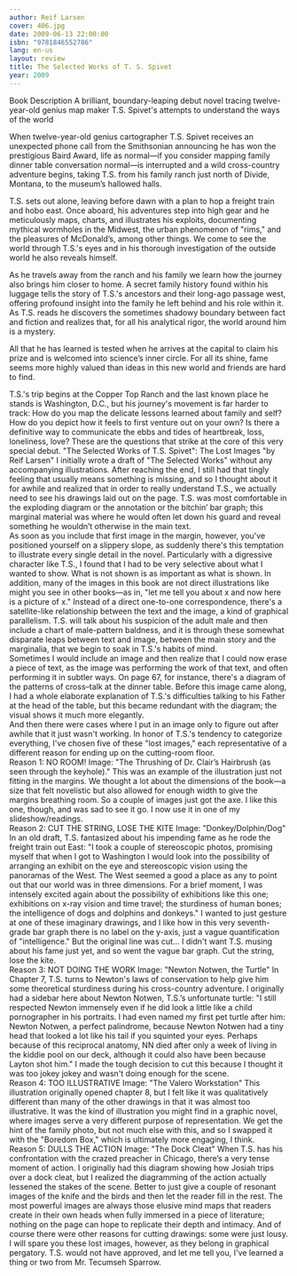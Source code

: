 ```yaml
---
author: Reif Larsen
cover: 406.jpg
date: 2009-06-13 22:00:00
isbn: "9781846552786"
lang: en-us
layout: review
title: The Selected Works of T. S. Spivet
year: 2009
---
```


Book Description
A brilliant, boundary-leaping debut novel tracing twelve-year-old genius map maker T.S. Spivet's attempts to understand the ways of the world

When twelve-year-old genius cartographer T.S. Spivet receives an unexpected phone call from the Smithsonian announcing he has won the prestigious Baird Award, life as normal—if you consider mapping family dinner table conversation normal—is interrupted and a wild cross-country adventure begins, taking T.S. from his family ranch just north of Divide, Montana, to the museum’s hallowed halls.

T.S. sets out alone, leaving before dawn with a plan to hop a freight train and hobo east. Once aboard, his adventures step into high gear and he meticulously maps, charts, and illustrates his exploits, documenting mythical wormholes in the Midwest, the urban phenomenon of "rims," and the pleasures of McDonald’s, among other things. We come to see the world through T.S.'s eyes and in his thorough investigation of the outside world he also reveals himself.

As he travels away from the ranch and his family we learn how the journey also brings him closer to home. A secret family history found within his luggage tells the story of T.S.'s ancestors and their long-ago passage west, offering profound insight into the family he left behind and his role within it. As T.S. reads he discovers the sometimes shadowy boundary between fact and fiction and realizes that, for all his analytical rigor, the world around him is a mystery.

All that he has learned is tested when he arrives at the capital to claim his prize and is welcomed into science’s inner circle. For all its shine, fame seems more highly valued than ideas in this new world and friends are hard to find.

T.S.'s trip begins at the Copper Top Ranch and the last known place he stands is Washington, D.C., but his journey's movement is far harder to track: How do you map the delicate lessons learned about family and self? How do you depict how it feels to first venture out on your own? Is there a definitive way to communicate the ebbs and tides of heartbreak, loss, loneliness, love? These are the questions that strike at the core of this very special debut. "The Selected Works of T.S. Spivet": The Lost Images "by Reif Larsen"
I initially wrote a draft of "The Selected Works" without any accompanying illustrations. After reaching the end, I still had that tingly feeling that usually means something is missing, and so I thought about it for awhile and realized that in order to really understand T.S., we actually need to see his drawings laid out on the page. T.S. was most comfortable in the exploding diagram or the annotation or the bitchin’ bar graph; this marginal material was where he would often let down his guard and reveal something he wouldn’t otherwise in the main text.  
 As soon as you include that first image in the margin, however, you've positioned yourself on a slippery slope, as suddenly there's this temptation to illustrate every single detail in the novel. Particularly with a digressive character like T.S., I found that I had to be very selective about what I wanted to show. What is not shown is as important as what is shown. In addition, many of the images in this book are not direct illustrations like might you see in other books—as in, "let me tell you about x and now here is a picture of x." Instead of a direct one-to-one correspondence, there's a satellite-like relationship between the text and the image, a kind of graphical parallelism. T.S. will talk about his suspicion of the adult male and then include a chart of male-pattern baldness, and it is through these somewhat disparate leaps between text and image, between the main story and the marginalia, that we begin to soak in T.S.'s habits of mind.  
 Sometimes I would include an image and then realize that I could now erase a piece of text, as the image was performing the work of that text, and often performing it in subtler ways. On page 67, for instance, there's a diagram of the patterns of cross–talk at the dinner table. Before this image came along, I had a whole elaborate explanation of T.S.'s difficulties talking to his Father at the head of the table, but this became redundant with the diagram; the visual shows it much more elegantly.  
 And then there were cases where I put in an image only to figure out after awhile that it just wasn't working. In honor of T.S.'s tendency to categorize everything, I've chosen five of these "lost images," each representative of a different reason for ending up on the cutting-room floor.  
 Reason 1: NO ROOM! Image: "The Thrushing of Dr. Clair’s Hairbrush (as seen through the keyhole)." This was an example of the illustration just not fitting in the margins. We thought a lot about the dimensions of the book—a size that felt novelistic but also allowed for enough width to give the margins breathing room. So a couple of images just got the axe. I like this one, though, and was sad to see it go. I now use it in one of my slideshow/readings.  
 Reason 2: CUT THE STRING, LOSE THE KITE Image: "Donkey/Dolphin/Dog" In an old draft, T.S. fantasized about his impending fame as he rode the freight train out East:
"I took a couple of stereoscopic photos, promising myself that when I got to Washington I would look into the possibility of arranging an exhibit on the eye and stereoscopic vision using the panoramas of the West. The West seemed a good a place as any to point out that our world was in three dimensions. For a brief moment, I was intensely excited again about the possibility of exhibitions like this one; exhibitions on x-ray vision and time travel; the sturdiness of human bones; the intelligence of dogs and dolphins and donkeys."
I wanted to just gesture at one of these imaginary drawings, and I like how in this very seventh-grade bar graph there is no label on the y-axis, just a vague quantification of "intelligence." But the original line was cut... I didn't want T.S. musing about his fame just yet, and so went the vague bar graph. Cut the string, lose the kite.  
 Reason 3: NOT DOING THE WORK Image: "Newton Notwen, the Turtle" In Chapter 7, T.S. turns to Newton's laws of conservation to help give him some theoretical sturdiness during his cross-country adventure. I originally had a sidebar here about Newton Notwen, T.S.’s unfortunate turtle:
"I still respected Newton immensely even if he did look a little like a child pornographer in his portraits. I had even named my first pet turtle after him: Newton Notwen, a perfect palindrome, because Newton Notwen had a tiny head that looked a lot like his tail if you squinted your eyes. Perhaps because of this reciprocal anatomy, NN died after only a week of living in the kiddie pool on our deck, although it could also have been because Layton shot him."
I made the tough decision to cut this because I thought it was too jokey jokey and wasn't doing enough for the scene.  
 Reason 4: TOO ILLUSTRATIVE Image: "The Valero Workstation" This illustration originally opened chapter 8, but I felt like it was qualitatively different than many of the other drawings in that it was almost too illustrative. It was the kind of illustration you might find in a graphic novel, where images serve a very different purpose of representation. We get the hint of the family photo, but not much else with this, and so I swapped it with the "Boredom Box," which is ultimately more engaging, I think.  
 Reason 5: DULLS THE ACTION Image: "The Dock Cleat" When T.S. has his confrontation with the crazed preacher in Chicago, there’s a very tense moment of action. I originally had this diagram showing how Josiah trips over a dock cleat, but I realized the diagramming of the action actually lessened the stakes of the scene. Better to just give a couple of resonant images of the knife and the birds and then let the reader fill in the rest. The most powerful images are always those elusive mind maps that readers create in their own heads when fully immersed in a piece of literature; nothing on the page can hope to replicate their depth and intimacy.
And of course there were other reasons for cutting drawings: some were just lousy. I will spare you these lost images, however, as they belong in graphical pergatory. T.S. would not have approved, and let me tell you, I've learned a thing or two from Mr. Tecumseh Sparrow.
